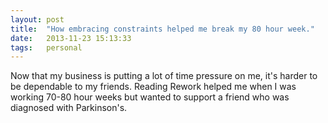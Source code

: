 ```yaml
---
layout: post
title:  "How embracing constraints helped me break my 80 hour week."
date:   2013-11-23 15:13:33
tags:   personal
---
```


Now that my business is putting a lot of time pressure on me, it's harder to be dependable to my friends. Reading Rework helped me when I was working 70-80 hour weeks but wanted to support a friend who was diagnosed with Parkinson's.


<object width="560" height="340"><param name="movie" value="http://www.youtube.com/v/Ocs_m0FqwQc&hl=en_US&fs=1&rel=0"></param><param name="allowFullScreen" value="true"></param><param name="allowscriptaccess" value="always"></param><embed src="http://www.youtube.com/v/Ocs_m0FqwQc&hl=en_US&fs=1&rel=0" type="application/x-shockwave-flash" allowscriptaccess="always" allowfullscreen="true" width="560" height="340"></embed></object>
